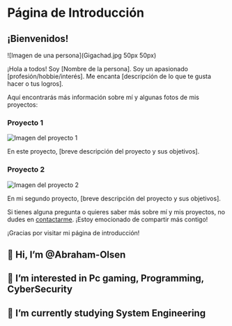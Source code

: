 # Página de Introducción

## ¡Bienvenidos!

![Imagen de una persona](Gigachad.jpg 50px 50px)

¡Hola a todos! Soy [Nombre de la persona]. Soy un apasionado [profesión/hobbie/interés]. Me encanta [descripción de lo que te gusta hacer o tus logros].

Aquí encontrarás más información sobre mí y algunas fotos de mis proyectos:

### Proyecto 1

![Imagen del proyecto 1](proyecto1.jpg)

En este proyecto, [breve descripción del proyecto y sus objetivos].

### Proyecto 2

![Imagen del proyecto 2](proyecto2.jpg)

En mi segundo proyecto, [breve descripción del proyecto y sus objetivos].

Si tienes alguna pregunta o quieres saber más sobre mí y mis proyectos, no dudes en [contactarme](mailto:correo@ejemplo.com). ¡Estoy emocionado de compartir más contigo!

¡Gracias por visitar mi página de introducción!


## 👋 Hi, I’m @Abraham-Olsen
## 👀 I’m interested in Pc gaming, Programming, CyberSecurity 
## 🌱 I’m currently studying System Engineering


<!---
Abraham-Olsen/Abraham-Olsen is a ✨ special ✨ repository because its `README.md` (this file) appears on your GitHub profile.
You can click the Preview link to take a look at your changes.
--->
